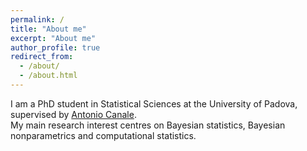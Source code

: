 ```yaml
---
permalink: /
title: "About me"
excerpt: "About me"
author_profile: true
redirect_from: 
  - /about/
  - /about.html
---
```


I am a PhD student in Statistical Sciences at the University of Padova, supervised by [Antonio Canale](https://tonycanale.github.io/).<br/>
My main research interest centres on Bayesian statistics, Bayesian nonparametrics and computational statistics. 

